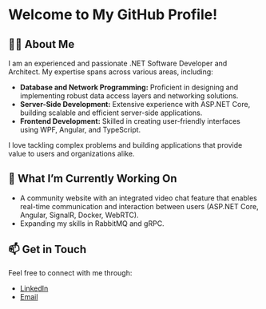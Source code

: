 # Welcome to My GitHub Profile!

## 👩‍💻 About Me
I am an experienced and passionate .NET Software Developer and Architect. My expertise spans across various areas, including:

- **Database and Network Programming:** Proficient in designing and implementing robust data access layers and networking solutions.
- **Server-Side Development:** Extensive experience with ASP.NET Core, building scalable and efficient server-side applications.
- **Frontend Development:** Skilled in creating user-friendly interfaces using WPF, Angular, and TypeScript.

I love tackling complex problems and building applications that provide value to users and organizations alike.

## 🚀 What I’m Currently Working On
- A community website with an integrated video chat feature that enables real-time communication and interaction between users (ASP.NET Core, Angular, SignalR, Docker, WebRTC).
- Expanding my skills in RabbitMQ and gRPC.

## 📫 Get in Touch
Feel free to connect with me through:

- [LinkedIn](https://www.linkedin.com/in/jana-schmid)
- [Email](mailto:jdev.five@emailn.de)
